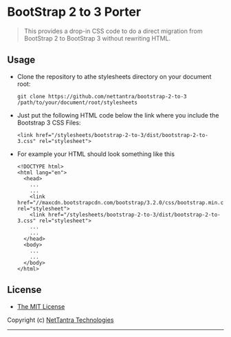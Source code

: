 # BootStrap 2 to 3 Porter

> This provides a drop-in CSS code to do a direct migration from BootStrap 2 to BootStrap 3 without rewriting HTML.

## Usage

  - Clone the repository to athe stylesheets directory on your document root:

        git clone https://github.com/nettantra/bootstrap-2-to-3 /path/to/your/document/root/stylesheets

  - Just put the following HTML code below the link where you include the Bootstrap 3 CSS Files:

        <link href="/stylesheets/bootstrap-2-to-3/dist/bootstrap-2-to-3.css" rel="stylesheet">

  - For example your HTML should look something like this

        <!DOCTYPE html>
        <html lang="en">
          <head>
            ...
            ...
            <link href="//maxcdn.bootstrapcdn.com/bootstrap/3.2.0/css/bootstrap.min.css" rel="stylesheet">
            <link href="/stylesheets/bootstrap-2-to-3/dist/bootstrap-2-to-3.css" rel="stylesheet">
            ...
            ...
          </head>
          <body>
            ...
            ...
          </body>
        </html>




## License

  - [The MIT License](http://opensource.org/licenses/MIT)


Copyright (c) [NetTantra Technologies](http://www.nettantra.com/)

---
